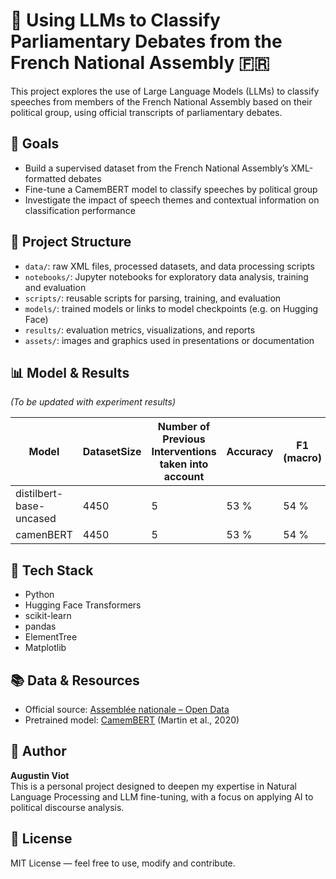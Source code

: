 # 🧠 Using LLMs to Classify Parliamentary Debates from the French National Assembly 🇫🇷

This project explores the use of Large Language Models (LLMs) to classify speeches from members of the French National Assembly based on their political group, using official transcripts of parliamentary debates.

## 📌 Goals

- Build a supervised dataset from the French National Assembly’s XML-formatted debates
- Fine-tune a CamemBERT model to classify speeches by political group
- Investigate the impact of speech themes and contextual information on classification performance

## 📂 Project Structure

- `data/`: raw XML files, processed datasets, and data processing scripts
- `notebooks/`: Jupyter notebooks for exploratory data analysis, training and evaluation
- `scripts/`: reusable scripts for parsing, training, and evaluation
- `models/`: trained models or links to model checkpoints (e.g. on Hugging Face)
- `results/`: evaluation metrics, visualizations, and reports
- `assets/`: images and graphics used in presentations or documentation

## 📊 Model & Results

_(To be updated with experiment results)_

| Model                   | DatasetSize | Number of Previous Interventions taken into account | Accuracy | F1 (macro) |
|-------------------------|-------------|-----------------------------------------------------|----------|------------|
| distilbert-base-uncased |      4450   |                         5                           |   53 %   |    54 %    |
| camenBERT               |      4450   |                         5                           |   53 %   |    54 %    |

## 🚀 Tech Stack

- Python
- Hugging Face Transformers
- scikit-learn
- pandas
- ElementTree 
- Matplotlib

## 📚 Data & Resources

- Official source: [Assemblée nationale – Open Data](https://www.assemblee-nationale.fr/)
- Pretrained model: [CamemBERT](https://camembert-model.fr/) (Martin et al., 2020)

## 👤 Author

**Augustin Viot**  
This is a personal project designed to deepen my expertise in Natural Language Processing and LLM fine-tuning, with a focus on applying AI to political discourse analysis.

## 📝 License

MIT License — feel free to use, modify and contribute.
